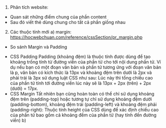 1. Phân tích website:
  - Quan sát những điểm chung của phần content
  - Sau đó viết thẻ dùng chung cho tất cả phần giống nhau
2. Các thuộc tính mới
a) margin: https://hocwebchuan.com/reference/cssSection/pr_margin.php
- So sánh Margin và Padding
+ CSS Padding
Padding (khoảng đệm) là thuộc tính được dùng để tạo khoảng trống tính từ đường viền của phần tử cho tới nội dung phần tử. Ví dụ nếu bạn có một đoạn văn bản và phần tử tương ứng với đoạn văn bản là p, văn bản có kích thức là 13px và khoảng đệm trên dưới là 2px và phải trái là 3px sử dụng luật CSS như sau:
Lúc này thì tổng chiều cao của phần tử tính tới đường viền lúc này sẽ là 13px + 2px (trên) + 2px (dưới) = 17px.
+ CSS Margin
Tất nhiên bạn cũng hoàn toàn có thể chỉ sử dụng khoảng đệm trên (padding-top) hoặc tương tự chỉ sử dụng khoảng đệm dưới (padding-bottom), khoảng đệm trái (padding-left) và khoảng đệm phải (padding-right):
Thuộc tính height của CSS dùng để xác định chiều cao của phần tử bao gồm cả khoảng đềm của phần tử (hay tính đến đường viền)
b) 
